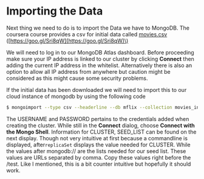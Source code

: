 # Importing the Data

Next thing we need to do is to import the Data we have to MongoDB. The coursera course provides a csv for initial data called [movies.csv](https://s3.amazonaws.com/edu-static.mongodb.com/lessons/coursera/building-an-app/getting-data-into-mongodb/movies_initial.csv) \([https://goo.gl/Sri8qW](https://goo.gl/Sri8qW)\)

We will need to log in to our MongoDB Atlas dashboard. Before proceeding make sure your IP address is linked to our cluster by clicking **Connect** then adding the current IP address in the whitelist. Alternatively there is also an option to allow all IP address from anywhere but caution might be considered as this might cause some security problems.

If the initial data has been downloaded we will need to import this to our cloud instance of mongodb by using the following code

```bash
$ mongoimport --type csv --headerline --db mflix --collection movies_initial --host "<CLUSTER>/<SEED_LIST>" --authenticationDatabase admin --ssl --username <USERNAME> --password <PASSWORD> --file movies_initial.csv
```

The USERNAME and PASSWORD pertains to the credentials added when creating the cluster. While still in the **Connect** dialog,  choose **Connect with the Mongo Shell**. Information for CLUSTER, SEED\_LIST can be found on the next display. Though not very intuitive at first because a commandline is displayed,  after`replicaSet` displays the value needed for CLUSTER. While the values after mongodb:// are the lists needed for our seed list. These values are URLs separated by comma. Copy these values right before the /test. Like I mentioned, this is a bit counter intuitive but hopefully it should work.

## 



